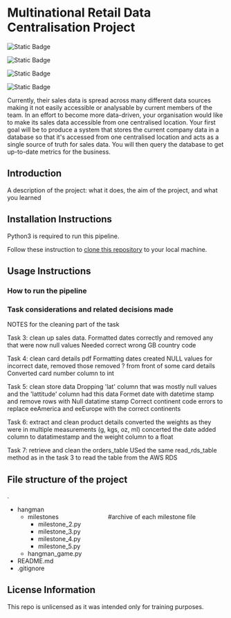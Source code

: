 # Multinational Retail Data Centralisation Project

![Static Badge](https://img.shields.io/badge/Welcome%20To-blue)

![Static Badge](https://img.shields.io/badge/This%20Multinational%20Retail%20Data%20Centralisation%20Project-blue?logoSize=height%3D50)

![Static Badge](https://img.shields.io/badge/By-blue)

![Static Badge](https://img.shields.io/badge/Giles%20Williams-blue)


Currently, their sales data is spread across many different data sources making it not easily accessible or analysable by current members of the team.
In an effort to become more data-driven, your organisation would like to make its sales data accessible from one centralised location.
Your first goal will be to produce a system that stores the current company data in a database so that it's accessed from one centralised location and acts as a single source of truth for sales data.
You will then query the database to get up-to-date metrics for the business.

## Introduction 
A description of the project: what it does, the aim of the project, and what you learned

## Installation Instructions
Python3 is required to run this pipeline.

Follow these instruction to [clone this repository](https://docs.github.com/en/repositories/creating-and-managing-repositories/cloning-a-repository#cloning-a-repository) to your local machine.

## Usage Instructions

### How to run the pipeline

### Task considerations and related decisions made

NOTES for the cleaning part of the task

Task 3: clean up sales data.
Formatted dates correctly and removed any that were now null values
Needed correct wrong GB country code

Task 4: clean card details pdf
Formatting dates created NULL values for incorrect date, removed those
removed ? from front of some card details
Converted card number column to int

Task 5: clean store data
Dropping 'lat' column that was mostly null values and the 'lattitude' column had this data
Formet date with datetime stamp and remove rows with Null datatime stamp
Correct continent code errors to replace eeAmerica and eeEurope with the correct continents

Task 6: extract and clean product details
converted the weights as they were in multiple measurements (g, kgs, oz, ml)
concerted the date added column to datatimestamp and the weight column to a float

Task 7: retrieve and clean the orders_table
USed the same read_rds_table method as in the task 3 to read the table from the AWS RDS 

## File structure of the project

.
 * hangman
   * milestones                             #archive of each milestone file
     * milestone_2.py
     * milestone_3.py
     * milestone_4.py
     * milestone_5.py    
   * hangman_game.py                 
 * README.md
 * .gitignore



## License Information
This repo is unlicensed as it was intended only for training purposes.


